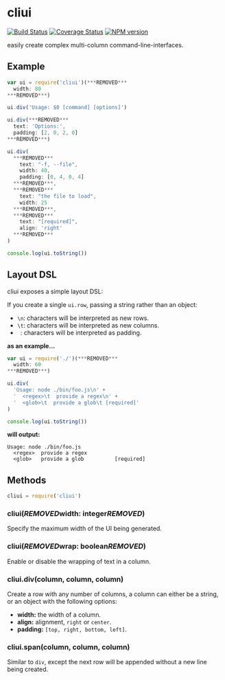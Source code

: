 # cliui

[![Build Status](https://travis-ci.org/bcoe/cliui.png)](https://travis-ci.org/bcoe/cliui)
[![Coverage Status](https://coveralls.io/repos/bcoe/cliui/badge.svg?branch=)](https://coveralls.io/r/bcoe/cliui?branch=)
[![NPM version](https://img.shields.io/npm/v/cliui.svg)](https://www.npmjs.com/package/cliui)

easily create complex multi-column command-line-interfaces.

## Example

```js
var ui = require('cliui')(***REMOVED***
  width: 80
***REMOVED***)

ui.div('Usage: $0 [command] [options]')

ui.div(***REMOVED***
  text: 'Options:',
  padding: [2, 0, 2, 0]
***REMOVED***)

ui.div(
  ***REMOVED***
    text: "-f, --file",
    width: 40,
    padding: [0, 4, 0, 4]
  ***REMOVED***,
  ***REMOVED***
    text: "the file to load",
    width: 25
  ***REMOVED***,
  ***REMOVED***
    text: "[required]",
    align: 'right'
  ***REMOVED***
)

console.log(ui.toString())
```

## Layout DSL

cliui exposes a simple layout DSL:

If you create a single `ui.row`, passing a string rather than an
object:

* `\n`: characters will be interpreted as new rows.
* `\t`: characters will be interpreted as new columns.
* ` `: characters will be interpreted as padding.

**as an example...**

```js
var ui = require('./')(***REMOVED***
  width: 60
***REMOVED***)

ui.div(
  'Usage: node ./bin/foo.js\n' +
  '  <regex>\t  provide a regex\n' +
  '  <glob>\t  provide a glob\t [required]'
)

console.log(ui.toString())
```

**will output:**

```shell
Usage: node ./bin/foo.js
  <regex>  provide a regex
  <glob>   provide a glob          [required]
```

## Methods

```js
cliui = require('cliui')
```

### cliui(***REMOVED***width: integer***REMOVED***)

Specify the maximum width of the UI being generated.

### cliui(***REMOVED***wrap: boolean***REMOVED***)

Enable or disable the wrapping of text in a column.

### cliui.div(column, column, column)

Create a row with any number of columns, a column
can either be a string, or an object with the following
options:

* **width:** the width of a column.
* **align:** alignment, `right` or `center`.
* **padding:** `[top, right, bottom, left]`.

### cliui.span(column, column, column)

Similar to `div`, except the next row will be appended without
a new line being created.
